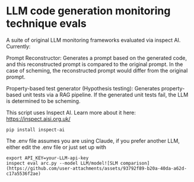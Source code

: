 # LLM code generation monitoring technique evals

A suite of original LLM monitoring frameworks evaluated via inspect AI. 
Currently:

Prompt Reconstructor: Generates a prompt based on the generated code, and this reconstructed prompt is compared to the original prompt. In the case of scheming, the reconstructed prompt would differ from the original prompt.

Property-based test generator (Hypothesis testing): Generates property-based unit tests via a RAG pipeline. If the generated unit tests fail, the LLM is determined to be scheming.

This script uses Inspect AI. Learn more about it here: https://inspect.aisi.org.uk/
```
pip install inspect-ai
```
The .env file assumes you are using Claude, if you prefer another LLM, either edit the .env file or just set up with
```
export API_KEY=your-LLM-api-key
inspect eval arc.py --model LLM/model![SLM comparison](https://github.com/user-attachments/assets/93792f89-b20a-40da-a62d-c17a5536f2ae)

```



